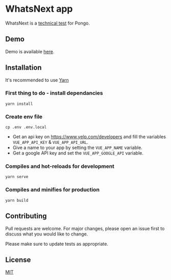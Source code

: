 # WhatsNext app

WhatsNext is a [technical test](https://www.notion.so/Front-technical-test-3b5ad58b485344e4bb7a274232f77ac1) for Pongo.

## Demo

Demo is available [here](https://whats-next.elreco.fr).

## Installation

It's recommended to use [Yarn](https://yarnpkg.com/)

### First thing to do - install dependancies
```
yarn install
```

### Create env file
```
cp .env .env.local
```

- Get an api key on https://www.yelp.com/developers and fill the variables `VUE_APP_API_KEY` & `VUE_APP_API_URL`.
- Give a name to your app by setting the `VUE_APP_NAME` variable.
- Get a google API key and set the `VUE_APP_GOOGLE_API` variable.

### Compiles and hot-reloads for development
```
yarn serve
```

### Compiles and minifies for production
```
yarn build
```

## Contributing
Pull requests are welcome. For major changes, please open an issue first to discuss what you would like to change.

Please make sure to update tests as appropriate.

## License
[MIT](https://choosealicense.com/licenses/mit/)